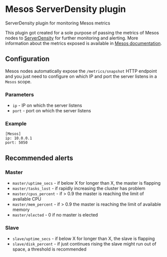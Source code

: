 # Mesos ServerDensity plugin
ServerDensity plugin for monitoring Mesos metrics

This plugin got created for a sole purpose of passing the metrics of Mesos nodes to [ServerDensity](www.serverdensity.com) for further monitoring and alerting. More information about the metrics exposed is available in [Mesos documentation](http://mesos.apache.org/documentation/latest/monitoring/).

## Configuration

Mesos nodes automatically expose the `/metrics/snapshot` HTTP endpoint and you just need to configure on which IP and port the server listens in a `Mesos` scope.

### Parameters

- `ip` - IP on which the server listens
- `port` - port on which the server listens

### Example

```
[Mesos]
ip: 10.0.0.1
port: 5050
```

## Recommended alerts

### Master
- `master/uptime_secs` - if below X for longer than X, the master is flapping
- `master/tasks_lost` - if rapidly increasing the cluster has problem
- `master/cpus_percent` - if > 0.9 the master is reaching the limit of available CPU
- `master/mem_percent` - if > 0.9 the master is reaching the limit of available memory
- `master/elected` - 0 if no master is elected

### Slave
- `slave/uptime_secs` - if below X for longer than X, the slave is flapping
- `slave/disk_percent` - if just continues rising the slave might run out of space, a threshold is recommended
